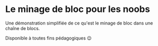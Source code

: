 # Le minage de bloc pour les noobs

Une démonstration simplifiée de ce qu'est le minage de bloc dans une chaîne de blocs.

Disponible à toutes fins pédagogiques :wink: